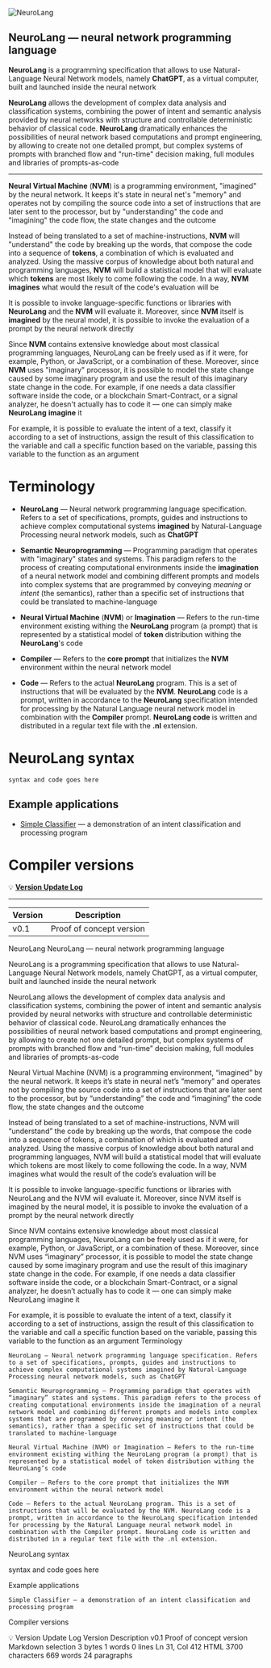 ![NeuroLang](https://d2w9rnfcy7mm78.cloudfront.net/20246949/original_6cccd63dd5972a136846dd370e70b741.png?1675709623?bc=0)
## NeuroLang — neural network programming language

**NeuroLang** is a programming specification that allows to use Natural-Language Neural Network models, namely **ChatGPT**, as a virtual computer, built and launched inside the neural network

**NeuroLang** allows the development of complex data analysis and classification systems, combining the power of intent and semantic analysis provided by neural networks with structure and controllable deterministic behavior of classical code. **NeuroLang** dramatically enhances the possibilities of neural network based computations and prompt engineering, by allowing to create not one detailed prompt, but complex systems of prompts with branched flow and "run-time" decision making, full modules and libraries of prompts-as-code

---

**Neural Virtual Machine** (**NVM**) is a programming environment, "imagined" by the neural network. It keeps it's state in neural net's "memory" and operates not by compiling the source code into a set of instructions that are later sent to the processor, but by "understanding" the code and "imagining" the code flow, the state changes and the outcome

Instead of being translated to a set of machine-instructions, **NVM** will "understand" the code by breaking up the words, that compose the code into a sequence of **tokens**, a combination of which is evaluated and analyzed. Using the massive corpus of knowledge about both natural and programming languages, **NVM** will build a statistical model that will evaluate which **tokens** are most likely to come following the code. In a way, **NVM** **imagines** what would the result of the code's evaluation will be

It is possible to invoke language-specific functions or libraries with **NeuroLang** and the **NVM** will evaluate it. Moreover, since **NVM** itself is **imagined** by the neural model, it is possible to invoke the evaluation of a prompt by the neural network directly

Since **NVM** contains extensive knowledge about most classical programming languages, NeuroLang can be freely used as if it were, for example, Python, or JavaScript, or a combination of these. Moreover, since **NVM** uses "imaginary" processor, it is possible to model the state change caused by some imaginary program and use the result of this imaginary state change in the code. For example, if one needs a data classifier software inside the code, or a blockchain Smart-Contract, or a signal analyzer, he doesn't actually has to code it — one can simply make **NeuroLang** **imagine** it

For example, it is possible to evaluate the intent of a text, classify it according to a set of instructions, assign the result of this classification to the variable and call a specific function based on the variable, passing this variable to the function as an argument


# Terminology

 - **NeuroLang** — Neural network programming language specification. Refers to a set of specifications, prompts, guides and instructions to achieve complex computational systems **imagined** by Natural-Language Processing neural network models, such as **ChatGPT**

 - **Semantic Neuroprogramming** — Programming paradigm that operates with "imaginary" states and systems. This paradigm refers to the process of creating computational environments inside the **imagination** of a neural network model and combining different prompts and models into complex systems that are programmed by conveying *meaning* or *intent* (the semantics), rather than a specific set of instructions that could be translated to machine-language
 
 - **Neural Virtual Machine** (**NVM**) or **Imagination** — Refers to the run-time environment existing withing the **NeuroLang** program (a prompt) that is represented by a statistical model of **token** distribution withing the **NeuroLang**'s code

- **Compiler** — Refers to the **core prompt** that initializes the **NVM** environment within the neural network model

- **Code** — Refers to the actual **NeuroLang** program. This is a set of instructions that will be evaluated by the **NVM**. **NeuroLang** code is a prompt, written in accordance to the **NeuroLang** specification intended for processing by the Natural Language neural network model in combination with the **Compiler** prompt. **NeuroLang code** is written and distributed in a regular text file with the **.nl** extension.

# NeuroLang syntax

```
syntax and code goes here
```

## Example applications

- [Simple Classifier](https://github.com/DippyArtu/neurolang/codeExamples/simpleClassifier/) — a demonstration of an intent classification and processing program

# Compiler versions

💡 **[Version Update Log](https://github.com/DippyArtu/neurolang/versionLog)**

---
|**Version**| **Description** |
|--|--|
| v0.1 | Proof of concept version |

NeuroLang
NeuroLang — neural network programming language

NeuroLang is a programming specification that allows to use Natural-Language Neural Network models, namely ChatGPT, as a virtual computer, built and launched inside the neural network

NeuroLang allows the development of complex data analysis and classification systems, combining the power of intent and semantic analysis provided by neural networks with structure and controllable deterministic behavior of classical code. NeuroLang dramatically enhances the possibilities of neural network based computations and prompt engineering, by allowing to create not one detailed prompt, but complex systems of prompts with branched flow and “run-time” decision making, full modules and libraries of prompts-as-code

Neural Virtual Machine (NVM) is a programming environment, “imagined” by the neural network. It keeps it’s state in neural net’s “memory” and operates not by compiling the source code into a set of instructions that are later sent to the processor, but by “understanding” the code and “imagining” the code flow, the state changes and the outcome

Instead of being translated to a set of machine-instructions, NVM will “understand” the code by breaking up the words, that compose the code into a sequence of tokens, a combination of which is evaluated and analyzed. Using the massive corpus of knowledge about both natural and programming languages, NVM will build a statistical model that will evaluate which tokens are most likely to come following the code. In a way, NVM imagines what would the result of the code’s evaluation will be

It is possible to invoke language-specific functions or libraries with NeuroLang and the NVM will evaluate it. Moreover, since NVM itself is imagined by the neural model, it is possible to invoke the evaluation of a prompt by the neural network directly

Since NVM contains extensive knowledge about most classical programming languages, NeuroLang can be freely used as if it were, for example, Python, or JavaScript, or a combination of these. Moreover, since NVM uses “imaginary” processor, it is possible to model the state change caused by some imaginary program and use the result of this imaginary state change in the code. For example, if one needs a data classifier software inside the code, or a blockchain Smart-Contract, or a signal analyzer, he doesn’t actually has to code it — one can simply make NeuroLang imagine it

For example, it is possible to evaluate the intent of a text, classify it according to a set of instructions, assign the result of this classification to the variable and call a specific function based on the variable, passing this variable to the function as an argument
Terminology

    NeuroLang — Neural network programming language specification. Refers to a set of specifications, prompts, guides and instructions to achieve complex computational systems imagined by Natural-Language Processing neural network models, such as ChatGPT

    Semantic Neuroprogramming — Programming paradigm that operates with “imaginary” states and systems. This paradigm refers to the process of creating computational environments inside the imagination of a neural network model and combining different prompts and models into complex systems that are programmed by conveying meaning or intent (the semantics), rather than a specific set of instructions that could be translated to machine-language

    Neural Virtual Machine (NVM) or Imagination — Refers to the run-time environment existing withing the NeuroLang program (a prompt) that is represented by a statistical model of token distribution withing the NeuroLang’s code

    Compiler — Refers to the core prompt that initializes the NVM environment within the neural network model

    Code — Refers to the actual NeuroLang program. This is a set of instructions that will be evaluated by the NVM. NeuroLang code is a prompt, written in accordance to the NeuroLang specification intended for processing by the Natural Language neural network model in combination with the Compiler prompt. NeuroLang code is written and distributed in a regular text file with the .nl extension.

NeuroLang syntax

syntax and code goes here

Example applications

    Simple Classifier — a demonstration of an intent classification and processing program

Compiler versions

💡 Version Update Log
Version 	Description
v0.1 	Proof of concept version
Markdown selection 3 bytes 1 words 0 lines Ln 31, Col 412
HTML 3700 characters 669 words 24 paragraphs
